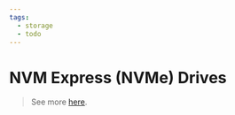 ```yaml
---
tags:
  - storage
  - todo
---
```

# NVM Express (NVMe) Drives

>See more [here](https://en.wikipedia.org/wiki/NVM_Express).
